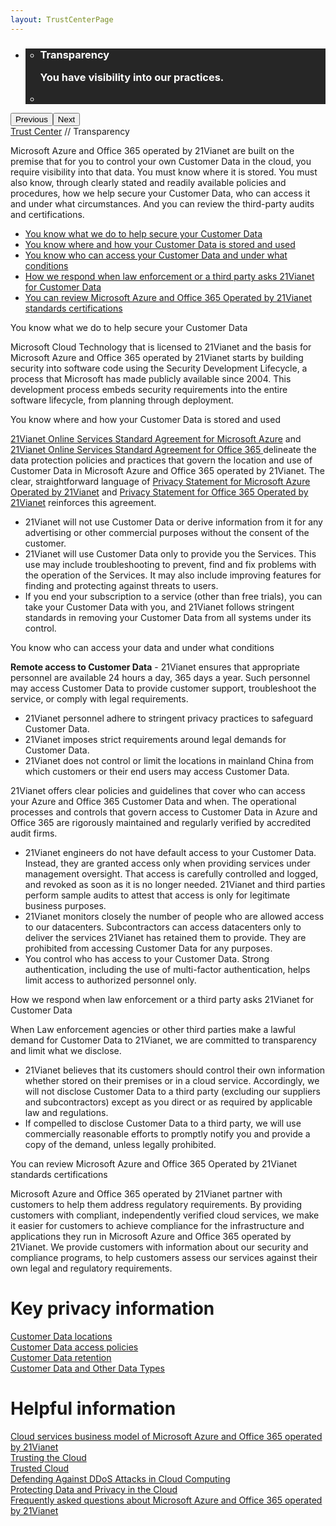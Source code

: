 ```yaml
---
layout: TrustCenterPage
---
```

<div class="row-fluid">
   <div class="span">
      <div>
         <div id="HeroWrapper" data-cols="1" data-view1="1" data-view2="1" data-view3="1" data-view4="1" class="row-fluid wider hero grid-container">
            <div class="span bp0-col-1-1 bp1-col-1-1 bp2-col-1-1 bp3-col-1-1">
               <div bi:type="slideshow" class="slideshow slideshow-hero hero" xmlns:bi="urn:schemas-microsoft-com:mscom:bi">
                  <ul bi:type="list" class="slides">
                     <li id="slide-1" bi:index="0" selectBi="">
                        <div class="heroitem light-foreground" bi:type="heroitem">
                           <div class="media" bi:parenttitle="t1">
                              <a href="" bi:track="False" bi:titleflag="t1" bi:index="0">
                                 <div data-picture="" data-alt="You are in control of your data" data-disable-swap-below="">
                                    <div data-src="../Images/MS-TrustCenter-Transparency-Header.jpg"></div>
                                    <noscript></noscript>
                                 </div>
                              </a>
                           </div>
                           <div class="text" bi:type="cta">
                              <div class="text-container">
                                 <div class="box" style="background: rgba(0,0,0,.85); color: #FFFFFF;">
                                    <ul bi:type="list" class="headerCaption subpageHeaderCaption">
                                       <li class="box-title">
                                          <h3 class="box-title" bi:type="title" bi:title="t1" style="color: #FFFFFF;">Transparency
                                          <p>You have visibility into our practices.</p>
                                          </h3>
                                       </li>
                                       <li class="box-actions box-description"><a target="_self" class="mscom-link" href=""></a></li>
                                    </ul>
                                 </div>
                              </div>
                           </div>
                        </div>
                     </li>
                  </ul>
                  <div class="navigation international" bi:track="false">
                     <div class="grid-container settop" data-title-text="Go To Slide "></div>
                  </div>
                  <div class="prev-next" bi:track="false"><button class="prev"><span class="icon-left" aria-hidden="true"></span><span class="screen-reader-text">Previous</span></button><button class="next"><span class="icon-right" aria-hidden="true"></span><span class="screen-reader-text">Next</span></button></div>
                  <div id="play-pause" class="play-pause" style="display:none">
                     <div class="pause"><button id="pauseButton" class="pause_button"><span class="icon-pause" aria-hidden="true"></span><span class="screen-reader-text">Pause</span></button></div>
                     <div class="play"><button id="playButton" class="play_button"><span class="icon-play" aria-hidden="true"></span><span class="screen-reader-text">Play</span></button></div>
                  </div>
               </div>
            </div>
         </div>
         <div id="BreadcrumbWrapper" data-cols="1" data-view1="1" data-view2="1" data-view3="1" data-view4="1" class="row-fluid grid-container mscom-grid-container breadcrumbs">
            <div class="span bp0-col-1-1 bp1-col-1-1 bp2-col-1-1 bp3-col-1-1"><a target="_self" class="mscom-link" href="../default.html">Trust Center</a> // Transparency
            </div>
         </div>
         <div id="ContentWrapper" data-cols="2" data-view1="1" data-view2="2" data-view3="2" data-view4="2" class="row-fluid subpageBody">
            <div class="span bp0-col-1-1 bp2-col-2-1 bp3-col-2-1 bp1-col-2-2">
               <p>Microsoft Azure and Office 365 operated by 21Vianet are built on the premise that for you to control your own Customer Data in the cloud, you require visibility into that data. You must know where it is stored. You must also know, through clearly stated and readily available policies and procedures, how we help secure your Customer Data, who can access it and under what circumstances. And you can review the third-party audits and certifications.
               </p>
                   <ul>
                      <li><a target="_self" class="mscom-link" href="#How-we-help-secure-your-Customer-Data">You know what we do to help secure your Customer Data</a></li>
                      <li><a target="_self" class="mscom-link" href="#You_know_where">You know where and how your Customer Data is stored and used</a></li>
                      <li><a target="_self" class="mscom-link" href="#Who-can-access-Customer-Data">You know who can access your Customer Data and under what conditions</a></li>
                      <li><a target="_self" class="mscom-link" href="#When-law-enforcement-or-a-third-party-askes-for-Customer-Data">How we respond when law enforcement or a third party asks 21Vianet for Customer Data</a></li>
                      <li><a target="_self" class="mscom-link" href="#You-can-review-certifications">You can review Microsoft Azure and Office 365 Operated by 21Vianet standards certifications</a></li>
                   </ul>
                   <label id="How-we-help-secure-your-Customer-Data">You know what we do to help secure your Customer Data</label>
                   <p>Microsoft Cloud Technology that is licensed to 21Vianet and the basis for Microsoft Azure and Office 365 operated by 21Vianet starts by building security into software code using the Security Development Lifecycle, a process that Microsoft has made publicly available since 2004. This development process embeds security requirements into the entire software lifecycle, from planning through deployment.
                   </p>
                   <label id="You_know_where">You know where and how your Customer Data is stored and used</label>
                   <p><a target="_self" class="mscom-link" href="https://www.azure.cn/support/legal/subscription-agreement">21Vianet Online Services Standard Agreement for Microsoft Azure</a> and <a target="_self" class="mscom-link" href="http://www.21vbluecloud.com/office365/O365-AgreeWebDir/">21Vianet Online Services Standard Agreement for Office 365 </a>delineate the data protection policies and practices that govern the location and use of Customer Data in Microsoft Azure and Office 365 operated by 21Vianet. The clear, straightforward language of <a target="_self" class="mscom-link" href="https://www.azure.cn/support/legal/privacy-statement">Privacy Statement for Microsoft Azure Operated by 21Vianet</a> and <a target="_self" class="mscom-link" href="http://www.21vbluecloud.com/office365/O365-Privacy/">Privacy Statement for Office 365 Operated by 21Vianet</a> reinforces this agreement.</p>
                   <ul>
                      <li>21Vianet will not use Customer Data or derive information from it for any advertising or other commercial purposes without the consent of the customer.</li>
                      <li>21Vianet will use Customer Data only to provide you the Services. This use may include troubleshooting to prevent, find and fix problems with the operation of the Services. It may also include improving features for finding and protecting against threats to users. </li>
                      <li>If you end your subscription to a service (other than free trials), you can take your Customer Data with you, and 21Vianet follows stringent standards in removing your Customer Data from all systems under its control.</li>
                   </ul>
                   <label id="Who-can-access-Customer-Data">You know who can access your data and under what conditions</label>
                   <p><strong>Remote access to Customer Data</strong> - 21Vianet ensures that appropriate personnel are available 24 hours a day, 365 days a year. Such personnel may access Customer Data to provide customer support, troubleshoot the service, or comply with legal requirements.</p>
                   <ul>
                      <li>21Vianet personnel adhere to stringent privacy practices to safeguard Customer Data. </li>
                      <li>21Vianet imposes strict requirements around legal demands for Customer Data. </li>
                      <li>21Vianet does not control or limit the locations in mainland China from which customers or their end users may access Customer Data. </li>
                   </ul>
                   <p>21Vianet offers clear policies and guidelines that cover who can access your Azure and Office 365 Customer Data and when. The operational processes and controls that govern access to Customer Data in Azure and Office 365 are rigorously maintained and regularly verified by accredited audit firms.</p>
                   <ul>
                      <li>21Vianet engineers do not have default access to your Customer Data. Instead, they are granted access only when providing services under management oversight. That access is carefully controlled and logged, and revoked as soon as it is no longer needed. 21Vianet and third parties perform sample audits to attest that access is only for legitimate business purposes.</li>
                      <li>21Vianet monitors closely the number of people who are allowed access to our datacenters. Subcontractors can access datacenters only to deliver the services 21Vianet has retained them to provide. They are prohibited from accessing Customer Data for any purposes.</li>
                      <li>You control who has access to your Customer Data. Strong authentication, including the use of multi-factor authentication, helps limit access to authorized personnel only. </li>
                   </ul>
                   <label id="When-law-enforcement-or-a-third-party-askes-for-Customer-Data">How we respond when law enforcement or a third party asks 21Vianet for Customer Data</label>
                   <p>When Law enforcement agencies or other third parties make a lawful demand for Customer Data to 21Vianet, we are committed to transparency and limit what we disclose.</p>
                   <ul>
                      <li>21Vianet believes that its customers should control their own information whether stored on their premises or in a cloud service. Accordingly, we will not disclose Customer Data to a third party (excluding our suppliers and subcontractors) except as you direct or as required by applicable law and regulations.</li>
                      <li>If compelled to disclose Customer Data to a third party, we will use commercially reasonable efforts to promptly notify you and provide a copy of the demand, unless legally prohibited. </li>
                   </ul>
                   <label id="You-can-review-certifications">You can review Microsoft Azure and Office 365 Operated by 21Vianet standards certifications</label>
                   <p>Microsoft Azure and Office 365 operated by 21Vianet partner with customers to help them address regulatory requirements. By providing customers with compliant, independently verified cloud services, we make it easier for customers to achieve compliance for the infrastructure and applications they run in Microsoft Azure and Office 365 operated by 21Vianet. We provide customers with information about our security and compliance programs, to help customers assess our services against their own legal and regulatory requirements.</p>
                 </div>
            <div class="span bp0-col-1-1 bp2-col-2-1 bp3-col-2-1 bp1-col-2-2 bp0-clear bp1-clear">
               <div data-cols="1" data-view1="1" data-view2="1" data-view3="1" data-view4="1" class="row-fluid" id="key_privacy_info">
                  <div class="span bp0-col-1-1 bp1-col-1-1 bp2-col-1-1 bp3-col-1-1">
                     <h1>Key privacy information</h1>
                     <label><a target="_self" class="mscom-link" href="../transparency/you_know_where.html">Customer Data locations</a></label><br/>
                     <label><a target="_self" class="mscom-link" href="../privacy/you-are-in-control-of-your-data.html#you_control_your_data">Customer Data access policies</a></label><br/>
                     <label><a target="_self" class="mscom-link" href="../privacy/you-are-in-control-of-your-data.html#data_retention">Customer Data retention </a></label><br/>
                     <label><a target="_self" class="mscom-link" href="../privacy/default.html#data_other">Customer Data and Other Data Types</a></label><br/>
                  </div>
               </div>
               <div id="SideBarWrapper" data-cols="1" data-view1="1" data-view2="1" data-view3="1" data-view4="1" class="row-fluid">
                  <div id="HelpfulInformation" class="span bp0-col-1-1 bp1-col-1-1 bp2-col-1-1 bp3-col-1-1">
                     <h1>Helpful information</h1>
                     <label><a target="_self" class="mscom-link" href="https://wacnppe.blob.core.chinacloudapi.cn/marketing-resource/documents/Windows_Azure_and_Office_365_cloud_services_business_model_operated_by_21Vianet12.pdf">Cloud services business model of  Microsoft Azure and Office 365 operated by 21Vianet</a></label><br/>
					  <label><a target="_self" class="mscom-link" href="//wacnstorage.blob.core.chinacloudapi.cn/marketing-resource/documents/Trusting_the_Cloud.pdf">Trusting the Cloud</a></label><br/>
					 <label><a target="_self" class="mscom-link" href="//wacnstorage.blob.core.chinacloudapi.cn/marketing-resource/documents/Trusted-Cloud.pdf">Trusted Cloud</a></label><br/><label><a target="_self" class="mscom-link" href="//wacnstorage.blob.core.chinacloudapi.cn/marketing-resource/documents/Defending_Against_DDoS_Attacks_in_Cloud_Computing.pdf">Defending Against DDoS Attacks in Cloud Computing</a></label><br/>
                     <label><a target="_self" class="mscom-link" href="https://wacnstorage.blob.core.chinacloudapi.cn/marketing-resource/documents/Protecting_Data_and_Privacy_in_the_Cloud_CN_final20160125.pdf">Protecting Data and Privacy in the Cloud</a></label><br/>
                     <label><a target="_self" class="mscom-link" href="../resources/FAQ.html">Frequently asked questions about Microsoft Azure and Office 365 operated by 21Vianet </a></label><br/>
                  </div>
               </div>
            </div>
         </div>
      </div>
   </div>
</div>
<div class="row-fluid" data-view4="1" data-view3="1" data-view2="1" data-view1="1" data-cols="1">
   <div class="span bp0-col-1-1 bp1-col-1-1 bp2-col-1-1 bp3-col-1-1"></div>
</div>

